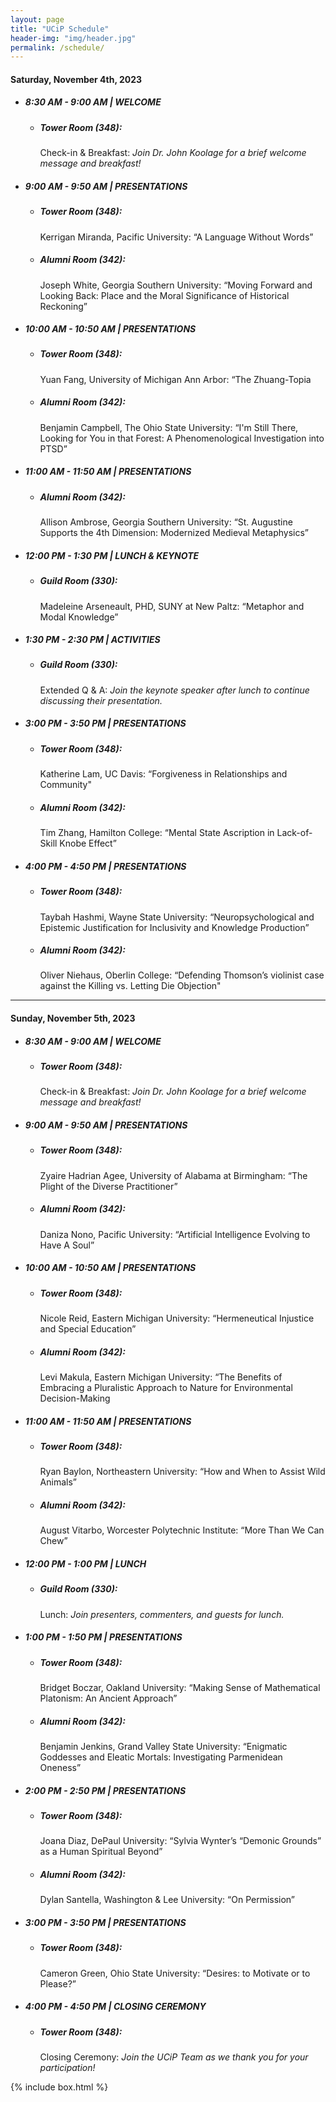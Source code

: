 ```yaml
---
layout: page
title: "UCiP Schedule"
header-img: "img/header.jpg"
permalink: /schedule/
---
```


<div class="container">
  <div class="col-sm-9 col-xs-12">
    <!--<div>
      <h3 class="home-h3">The 2023 UCiP was a resounding success! Thank you to everyone who helped make it what it was.</h3>
      <p><small>You can view the 2023 Schedule, along with the abstracts, <a href="{{ site.baseurl }}/history/">here</a>.</small></p>
      <h3 class="home-h3">We are currently accepting submissions for our virtual 2023 UCiP!</h3>
      <p><small>You can view past schedules, along with the abstracts, <a href="{{ site.baseurl }}/history/">here</a>.</small></p>-->
      <!--<h3 class="home-h3">We are currently working on our 2020 UCiP Schedule!</h3>
      <p><small>Please check back at the end of February.</small></p>
      <h3 class="home-h3">2023 UCiP Schedule</h3>
    </div>-->
    <div>
      <!--<h4 class="schedule-header">Friday, November 6th, 2020</h4>
      <ul class="schedule-list">
        <li><h5>7:00 PM - 9:00 PM | WELCOME EVENT</h5>
          <ul class="schedule-list">
            <li><h5>Alumni Lounge (232):</h5>
              <p>Welcome Event: <em>Join the EMU Philosophy Club and your fellow participants for this laid-back meet & greet! Light refreshments are provided.</em></p>
            </li>
          </ul>
        </li>
      </ul>-->
      <h4 class="schedule-header">Saturday, November 4th, 2023</h4>
      <ul class="schedule-list">
        <li><h5>8:30 AM - 9:00 AM | WELCOME</h5>
          <ul class="schedule-list">
            <li><h5>Tower Room (348):</h5>
              <p>Check-in & Breakfast: <em>Join Dr. John Koolage for a brief welcome message and breakfast!</em></p>              
            </li>
          </ul>
        </li>
        <li><h5>9:00 AM - 9:50 AM | PRESENTATIONS</h5>
          <ul class="schedule-list">
            <li><h5>Tower Room (348):</h5>
              <p>Kerrigan Miranda, Pacific University: “A Language Without Words”<!-- <br> -->
              <!--<em>Comments: Chloe Berger, Bryn Mawr College</em>--></p>              
            </li>
            <li><h5>Alumni Room (342):</h5>
              <p>Joseph White, Georgia Southern University: “Moving Forward and Looking Back: Place and the Moral Significance of Historical Reckoning”<!-- <br> -->
              <!--<em>Comments: Julia Bienstock, Kalamazoo College</em>--></p>
            </li>
          </ul>
        </li>
        <li><h5>10:00 AM - 10:50 AM | PRESENTATIONS</h5>
          <ul class="schedule-list">
            <li><h5>Tower Room (348):</h5>
              <p>Yuan Fang, University of Michigan Ann Arbor: “The Zhuang-Topia<!-- <br> -->
              <!--<em>Comments: Maria Tran, Wayne State University</em>--></p>              
            </li>
            <li><h5>Alumni Room (342):</h5>
              <p>Benjamin Campbell, The Ohio State University: “I'm Still There, Looking for You in that Forest: A Phenomenological Investigation into PTSD”<!-- <br> -->
              <!--<em>Comments: Arthur Lopes C. Cordeiro, Federal University of Minas Gerais</em>--></p>
            </li>
          </ul>
        </li>
        <li><h5>11:00 AM - 11:50 AM | PRESENTATIONS</h5>
          <ul class="schedule-list">
            <!--<li><h5>Tower Room (348):</h5>
              <p>Klayton Silverpen, Central Michigan University: “Reconciling Schroeder, Aparly, and Levy’s View of Addiction”<br>
              <em>Comments: Hailey Smith, Washington State University</em></p>
            </li>-->
            <li><h5>Alumni Room (342):</h5>
              <p>Allison Ambrose, Georgia Southern University: “St. Augustine Supports the 4th Dimension: Modernized Medieval Metaphysics”<!-- <br> -->
              <!--<em>Comments: Frank Hernandez, University of Texas – El Paso</em>--></p>
            </li>
          </ul>
        </li>
        <li><h5>12:00 PM - 1:30 PM | LUNCH & KEYNOTE</h5>
          <ul class="schedule-list">
            <li><h5>Guild Room (330):</h5>
              <p>Madeleine Arseneault, PHD, SUNY at New Paltz: “Metaphor and Modal Knowledge”</p>
            </li>
          </ul>
        </li>
        <li><h5>1:30 PM - 2:30 PM | ACTIVITIES</h5>
          <ul class="schedule-list">
            <li><h5>Guild Room (330):</h5>
              <p>Extended Q & A: <em>Join the keynote speaker after lunch to continue discussing their presentation.</em></p>
            </li>
	          <!--<li>
              <h5>Alumni Room (342):</h5>
              <p>The Value of Graduate School Panel: <em>Explore what graduate school in philosophy can offer.</em></p>              
            </li>-->
          </ul>
        </li>
        <li><h5>3:00 PM - 3:50 PM | PRESENTATIONS</h5>
          <ul class="schedule-list">
            <li><h5>Tower Room (348):</h5>
              <p>Katherine Lam, UC Davis: “Forgiveness in Relationships and Community"<!-- <br> -->
              <!--<em>Comments: Anna Milukas, University of Georgia</em>--></p>             
            </li>
            <li><h5>Alumni Room (342):</h5>
              <p>Tim Zhang, Hamilton College: “Mental State Ascription in Lack-of-Skill Knobe Effect”<!-- <br> -->
              <!--<em>Comments: Anna Cheng, University of Richmond</em>--></p>
            </li>
          </ul>
        </li>
        <li><h5>4:00 PM - 4:50 PM | PRESENTATIONS</h5>
          <ul class="schedule-list">
            <li><h5>Tower Room (348):</h5>
              <p>Taybah Hashmi, Wayne State University: “Neuropsychological and Epistemic Justification for Inclusivity and Knowledge Production”<!-- <br> -->
              <!--<em>Comments: Matthew Wheeler, Eastern Michigan University</em>--></p>  
            </li>
            <li><h5>Alumni Room (342):</h5>
              <p>Oliver Niehaus, Oberlin College: “Defending Thomson’s violinist case against the Killing vs. Letting Die Objection"<!-- <br> -->
              <!--<em>Comments: Yunlong Cao, Johns Hopkins University</em>--></p>
            </li>
          </ul>
        </li>
      </ul>
    </div>
    <hr>
    <div class="day-2">
      <h4 class="schedule-header">Sunday, November 5th, 2023</h4>
      <ul class="schedule-list">
        <li><h5>8:30 AM - 9:00 AM | WELCOME</h5>
          <ul class="schedule-list">
            <li><h5>Tower Room (348):</h5>
              <p>Check-in & Breakfast: <em>Join Dr. John Koolage for a brief welcome message and breakfast!</em></p>              
            </li>
          </ul>
	      </li>
        <li><h5>9:00 AM - 9:50 AM | PRESENTATIONS</h5>
          <ul class="schedule-list">
            <li><h5>Tower Room (348):</h5>
              <p>Zyaire Hadrian Agee, University of Alabama at Birmingham: “The Plight of the Diverse Practitioner”<!-- <br> -->
              <!--<em>Comments: Klayton Silverpen, Central Michigan University</em>--></p>
            </li>
            <li><h5>Alumni Room (342):</h5>
              <p>Daniza Nono, Pacific University: “Artificial Intelligence Evolving to Have A Soul”<!-- <br> -->
              <!--<em>Comments: Carson Johnston, University of Guelph</em>--></p>
            </li>
          </ul>
        </li>
        <li><h5>10:00 AM - 10:50 AM | PRESENTATIONS</h5>
          <ul class="schedule-list">
            <li><h5>Tower Room (348):</h5>
              <p>Nicole Reid, Eastern Michigan University: “Hermeneutical Injustice and Special Education”<!-- <br> -->
              <!--<em>Comments: Klayton Silverpen, Central Michigan University</em>--></p>
            </li>
            <li><h5>Alumni Room (342):</h5>
              <p>Levi Makula, Eastern Michigan University: “The Benefits of Embracing a Pluralistic Approach to Nature for Environmental Decision-Making<!-- <br> -->
              <!--<em>Comments: Carson Johnston, University of Guelph</em>--></p>
            </li>
          </ul>
        </li>
        <li><h5>11:00 AM - 11:50 AM | PRESENTATIONS</h5>
          <ul class="schedule-list">
            <li><h5>Tower Room (348):</h5>
              <p>Ryan Baylon, Northeastern University: “How and When to Assist Wild Animals”<!-- <br> -->
              <!--<em>Comments: Dominic Colaluca, Wayne State University</em>--></p>
            </li>
            <li><h5>Alumni Room (342):</h5>
              <p>August Vitarbo, Worcester Polytechnic Institute: “More Than We Can Chew”<!-- <br> -->
              <!--<em>Comments: James Speaker, Buffalo State College – SUNY</em>--></p>
            </li>
          </ul>
        </li>
        <li><h5>12:00 PM - 1:00 PM | LUNCH</h5>
          <ul class="schedule-list">
            <li><h5>Guild Room (330):</h5>
              <p>Lunch: <em>Join presenters, commenters, and guests for lunch.</em></p>
            </li>
          </ul>
        </li>
        <li><h5>1:00 PM - 1:50 PM | PRESENTATIONS</h5>
          <ul class="schedule-list">
            <li><h5>Tower Room (348):</h5>
              <p>Bridget Boczar, Oakland University: “Making Sense of Mathematical Platonism: An Ancient Approach”<!-- <br> -->
              <!--<em>Comments: Mitchell Baty, Kalamazoo College</em>--></p>
            </li>
            <li><h5>Alumni Room (342):</h5>
              <p>Benjamin Jenkins, Grand Valley State University: “Enigmatic Goddesses and Eleatic Mortals: Investigating Parmenidean Oneness”<!-- <br> -->
              <!--<em>Comments: Zach Tobias, Eastern Michigan University</em>--></p>
            </li>
          </ul>
        </li>
        <li><h5>2:00 PM - 2:50 PM | PRESENTATIONS</h5>
          <ul class="schedule-list">
            <li><h5>Tower Room (348):</h5>
              <p>Joana Diaz, DePaul University: “Sylvia Wynter’s “Demonic Grounds” as a Human Spiritual Beyond”<!-- <br> -->
              <!--<em>Comments: Jay Nelson, University of Texas – Dallas</em>--></p>
            </li>
            <li><h5>Alumni Room (342):</h5>
              <p>Dylan Santella, Washington & Lee University: “On Permission”<!-- <br> -->
              <!--<em>Comments: Candice Wiesner, Eastern Michigan University</em>--></p>
            </li>
          </ul>
        </li>
        <li><h5>3:00 PM - 3:50 PM | PRESENTATIONS</h5>
          <ul class="schedule-list">
            <li><h5>Tower Room (348):</h5>
              <p>Cameron Green, Ohio State University: “Desires: to Motivate or to Please?”<!-- <br> -->
              <!--<em>Comments: Jes Emery, Eastern Michigan University</em>--></p>
            </li>
            <!--<li><h5>Alumni Room (342):</h5>
              <p>Marshall Scheider, Portland State University: “On the Deconstruction of Metaphysics: Heidegger’s Ontology of Objects”<br>
              <em>Comments: Patrick Jobst, Eastern Michigan University</em></p>
            </li>-->
          </ul>
        </li>
        <li><h5>4:00 PM - 4:50 PM | CLOSING CEREMONY</h5>
          <ul class="schedule-list">
            <li><h5>Tower Room (348):</h5>
              <p>Closing Ceremony: <em>Join the UCiP Team as we thank you for your participation!</em></p>              
            </li>
          </ul>
        </li>
      </ul>
    </div>
  </div>
  {% include box.html %}
</div>

